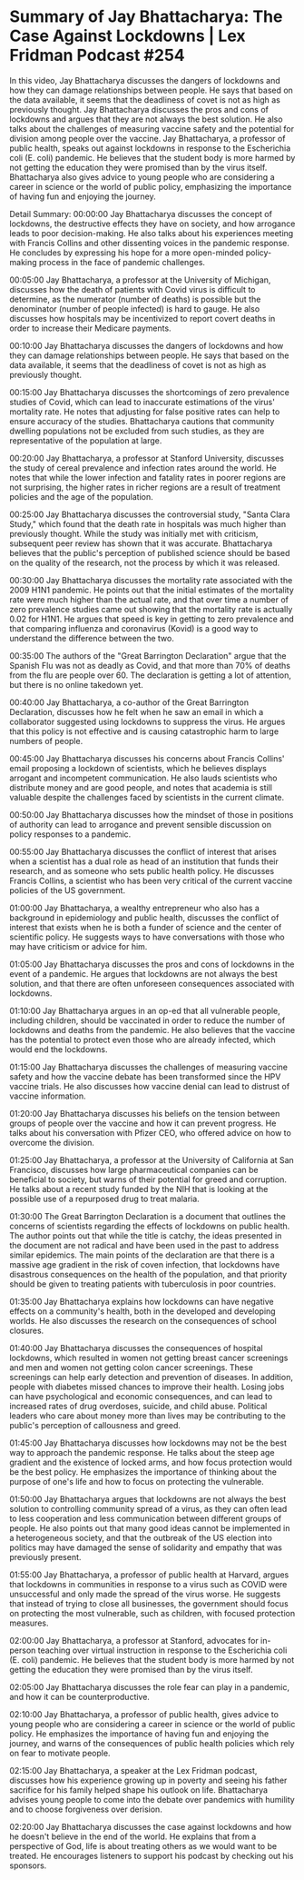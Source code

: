 # Summary of Jay Bhattacharya: The Case Against Lockdowns | Lex Fridman Podcast #254

In this video, Jay Bhattacharya discusses the dangers of lockdowns and how they can damage relationships between people. He says that based on the data available, it seems that the deadliness of covet is not as high as previously thought.
Jay Bhattacharya discusses the pros and cons of lockdowns and argues that they are not always the best solution. He also talks about the challenges of measuring vaccine safety and the potential for division among people over the vaccine.
Jay Bhattacharya, a professor of public health, speaks out against lockdowns in response to the Escherichia coli (E. coli) pandemic. He believes that the student body is more harmed by not getting the education they were promised than by the virus itself. Bhattacharya also gives advice to young people who are considering a career in science or the world of public policy, emphasizing the importance of having fun and enjoying the journey.

Detail Summary: 
00:00:00
Jay Bhattacharya discusses the concept of lockdowns, the destructive effects they have on society, and how arrogance leads to poor decision-making. He also talks about his experiences meeting with Francis Collins and other dissenting voices in the pandemic response. He concludes by expressing his hope for a more open-minded policy-making process in the face of pandemic challenges.

00:05:00
Jay Bhattacharya, a professor at the University of Michigan, discusses how the death of patients with Covid virus is difficult to determine, as the numerator (number of deaths) is possible but the denominator (number of people infected) is hard to gauge. He also discusses how hospitals may be incentivized to report covert deaths in order to increase their Medicare payments.

00:10:00
Jay Bhattacharya discusses the dangers of lockdowns and how they can damage relationships between people. He says that based on the data available, it seems that the deadliness of covet is not as high as previously thought.

00:15:00
Jay Bhattacharya discusses the shortcomings of zero prevalence studies of Covid, which can lead to inaccurate estimations of the virus' mortality rate. He notes that adjusting for false positive rates can help to ensure accuracy of the studies. Bhattacharya cautions that community dwelling populations not be excluded from such studies, as they are representative of the population at large.

00:20:00
Jay Bhattacharya, a professor at Stanford University, discusses the study of cereal prevalence and infection rates around the world. He notes that while the lower infection and fatality rates in poorer regions are not surprising, the higher rates in richer regions are a result of treatment policies and the age of the population.

00:25:00
Jay Bhattacharya discusses the controversial study, "Santa Clara Study," which found that the death rate in hospitals was much higher than previously thought. While the study was initially met with criticism, subsequent peer review has shown that it was accurate. Bhattacharya believes that the public's perception of published science should be based on the quality of the research, not the process by which it was released.

00:30:00
Jay Bhattacharya discusses the mortality rate associated with the 2009 H1N1 pandemic. He points out that the initial estimates of the mortality rate were much higher than the actual rate, and that over time a number of zero prevalence studies came out showing that the mortality rate is actually 0.02 for H1N1. He argues that speed is key in getting to zero prevalence and that comparing influenza and coronavirus (Kovid) is a good way to understand the difference between the two.

00:35:00
The authors of the "Great Barrington Declaration" argue that the Spanish Flu was not as deadly as Covid, and that more than 70% of deaths from the flu are people over 60. The declaration is getting a lot of attention, but there is no online takedown yet.

00:40:00
Jay Bhattacharya, a co-author of the Great Barrington Declaration, discusses how he felt when he saw an email in which a collaborator suggested using lockdowns to suppress the virus. He argues that this policy is not effective and is causing catastrophic harm to large numbers of people.

00:45:00
Jay Bhattacharya discusses his concerns about Francis Collins' email proposing a lockdown of scientists, which he believes displays arrogant and incompetent communication. He also lauds scientists who distribute money and are good people, and notes that academia is still valuable despite the challenges faced by scientists in the current climate.

00:50:00
Jay Bhattacharya discusses how the mindset of those in positions of authority can lead to arrogance and prevent sensible discussion on policy responses to a pandemic.

00:55:00
Jay Bhattacharya discusses the conflict of interest that arises when a scientist has a dual role as head of an institution that funds their research, and as someone who sets public health policy. He discusses Francis Collins, a scientist who has been very critical of the current vaccine policies of the US government.

01:00:00
Jay Bhattacharya, a wealthy entrepreneur who also has a background in epidemiology and public health, discusses the conflict of interest that exists when he is both a funder of science and the center of scientific policy. He suggests ways to have conversations with those who may have criticism or advice for him.

01:05:00
Jay Bhattacharya discusses the pros and cons of lockdowns in the event of a pandemic. He argues that lockdowns are not always the best solution, and that there are often unforeseen consequences associated with lockdowns.

01:10:00
Jay Bhattacharya argues in an op-ed that all vulnerable people, including children, should be vaccinated in order to reduce the number of lockdowns and deaths from the pandemic. He also believes that the vaccine has the potential to protect even those who are already infected, which would end the lockdowns.

01:15:00
Jay Bhattacharya discusses the challenges of measuring vaccine safety and how the vaccine debate has been transformed since the HPV vaccine trials. He also discusses how vaccine denial can lead to distrust of vaccine information.

01:20:00
Jay Bhattacharya discusses his beliefs on the tension between groups of people over the vaccine and how it can prevent progress. He talks about his conversation with Pfizer CEO, who offered advice on how to overcome the division.

01:25:00
Jay Bhattacharya, a professor at the University of California at San Francisco, discusses how large pharmaceutical companies can be beneficial to society, but warns of their potential for greed and corruption. He talks about a recent study funded by the NIH that is looking at the possible use of a repurposed drug to treat malaria.

01:30:00
The Great Barrington Declaration is a document that outlines the concerns of scientists regarding the effects of lockdowns on public health. The author points out that while the title is catchy, the ideas presented in the document are not radical and have been used in the past to address similar epidemics. The main points of the declaration are that there is a massive age gradient in the risk of coven infection, that lockdowns have disastrous consequences on the health of the population, and that priority should be given to treating patients with tuberculosis in poor countries.

01:35:00
Jay Bhattacharya explains how lockdowns can have negative effects on a community's health, both in the developed and developing worlds. He also discusses the research on the consequences of school closures.

01:40:00
Jay Bhattacharya discusses the consequences of hospital lockdowns, which resulted in women not getting breast cancer screenings and men and women not getting colon cancer screenings. These screenings can help early detection and prevention of diseases. In addition, people with diabetes missed chances to improve their health. Losing jobs can have psychological and economic consequences, and can lead to increased rates of drug overdoses, suicide, and child abuse. Political leaders who care about money more than lives may be contributing to the public's perception of callousness and greed.

01:45:00
Jay Bhattacharya discusses how lockdowns may not be the best way to approach the pandemic response. He talks about the steep age gradient and the existence of locked arms, and how focus protection would be the best policy. He emphasizes the importance of thinking about the purpose of one's life and how to focus on protecting the vulnerable.

01:50:00
Jay Bhattacharya argues that lockdowns are not always the best solution to controlling community spread of a virus, as they can often lead to less cooperation and less communication between different groups of people. He also points out that many good ideas cannot be implemented in a heterogeneous society, and that the outbreak of the US election into politics may have damaged the sense of solidarity and empathy that was previously present.

01:55:00
Jay Bhattacharya, a professor of public health at Harvard, argues that lockdowns in communities in response to a virus such as COVID were unsuccessful and only made the spread of the virus worse. He suggests that instead of trying to close all businesses, the government should focus on protecting the most vulnerable, such as children, with focused protection measures.

02:00:00
Jay Bhattacharya, a professor at Stanford, advocates for in-person teaching over virtual instruction in response to the Escherichia coli (E. coli) pandemic. He believes that the student body is more harmed by not getting the education they were promised than by the virus itself.

02:05:00
Jay Bhattacharya discusses the role fear can play in a pandemic, and how it can be counterproductive.

02:10:00
Jay Bhattacharya, a professor of public health, gives advice to young people who are considering a career in science or the world of public policy. He emphasizes the importance of having fun and enjoying the journey, and warns of the consequences of public health policies which rely on fear to motivate people.

02:15:00
Jay Bhattacharya, a speaker at the Lex Fridman podcast, discusses how his experience growing up in poverty and seeing his father sacrifice for his family helped shape his outlook on life. Bhattacharya advises young people to come into the debate over pandemics with humility and to choose forgiveness over derision.

02:20:00
Jay Bhattacharya discusses the case against lockdowns and how he doesn't believe in the end of the world. He explains that from a perspective of God, life is about treating others as we would want to be treated. He encourages listeners to support his podcast by checking out his sponsors.

